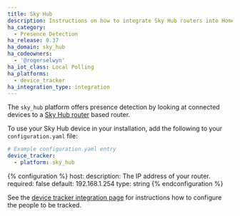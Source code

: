 ```yaml
---
title: Sky Hub
description: Instructions on how to integrate Sky Hub routers into Home Assistant.
ha_category:
  - Presence Detection
ha_release: 0.37
ha_domain: sky_hub
ha_codeowners:
  - '@rogerselwyn'
ha_iot_class: Local Polling
ha_platforms:
  - device_tracker
ha_integration_type: integration
---
```


The `sky_hub` platform offers presence detection by looking at connected devices to a [Sky Hub router](https://www.sky.com/shop/broadband-talk/sky-hub/) based router.

To use your Sky Hub device in your installation, add the following to your `configuration.yaml` file:

```yaml
# Example configuration.yaml entry
device_tracker:
  - platform: sky_hub
```

{% configuration %}
host:
  description: The IP address of your router.
  required: false
  default: 192.168.1.254
  type: string
{% endconfiguration %}

See the [device tracker integration page](/integrations/device_tracker/) for instructions how to configure the people to be tracked.
